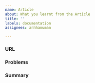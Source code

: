```yaml
---
name: Article
about: What you learnt from the Article
title: ''
labels: documentation
assignees: anhhanuman

---
```


### URL

### Problems

### Summary
